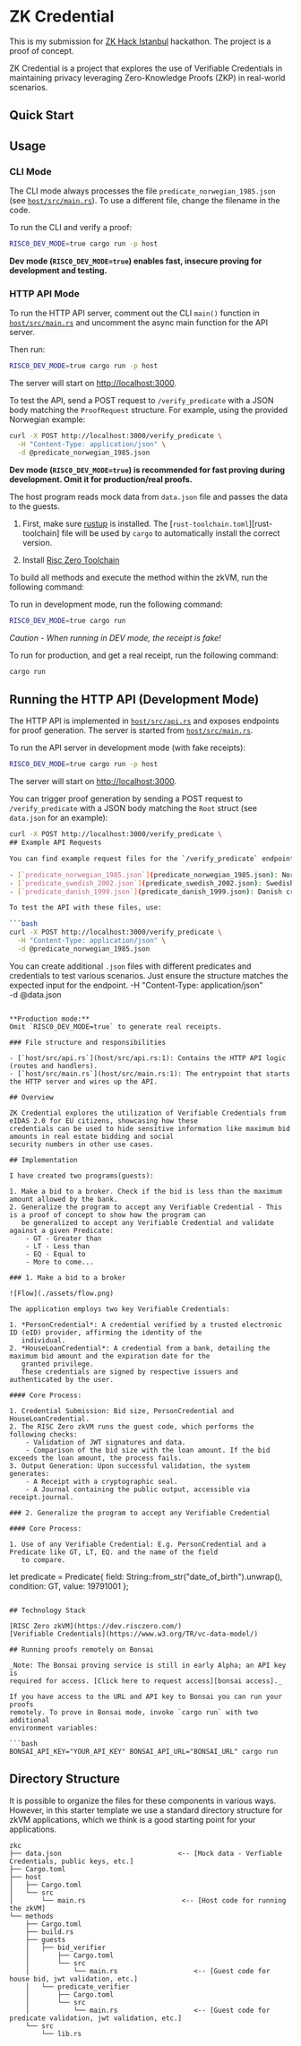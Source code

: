 # ZK Credential

This is my submission for [ZK Hack Istanbul](https://www.zkistanbul.com/) hackathon. The project is a proof of concept.

ZK Credential is a project that explores the use of Verifiable Credentials in maintaining privacy leveraging Zero-Knowledge Proofs (ZKP) in real-world scenarios.

## Quick Start
## Usage

### CLI Mode

The CLI mode always processes the file `predicate_norwegian_1985.json` (see [`host/src/main.rs`](host/src/main.rs:1)).
To use a different file, change the filename in the code.

To run the CLI and verify a proof:

```bash
RISC0_DEV_MODE=true cargo run -p host
```

**Dev mode (`RISC0_DEV_MODE=true`) enables fast, insecure proving for development and testing.**

### HTTP API Mode

To run the HTTP API server, comment out the CLI `main()` function in [`host/src/main.rs`](host/src/main.rs:1) and uncomment the async main function for the API server.

Then run:

```bash
RISC0_DEV_MODE=true cargo run -p host
```

The server will start on [http://localhost:3000](http://localhost:3000).

To test the API, send a POST request to `/verify_predicate` with a JSON body matching the `ProofRequest` structure.
For example, using the provided Norwegian example:

```bash
curl -X POST http://localhost:3000/verify_predicate \
  -H "Content-Type: application/json" \
  -d @predicate_norwegian_1985.json
```

**Dev mode (`RISC0_DEV_MODE=true`) is recommended for fast proving during development. Omit it for production/real proofs.**

The host program reads mock data from `data.json` file and passes the data to the guests.

1. First, make sure [rustup](https://rustup.rs/) is installed. The
[`rust-toolchain.toml`][rust-toolchain] file will be used by `cargo` to
automatically install the correct version.

2. Install [Risc Zero Toolchain](https://dev.risczero.com/api/zkvm/quickstart#1-install-the-risc-zero-toolchain)

To build all methods and execute the method within the zkVM, run the following
command:

To run in development mode, run the following command:

```bash
RISC0_DEV_MODE=true cargo run
````
*Caution - When running in DEV mode, the receipt is fake!*

To run for production, and get a real receipt, run the following command:

```bash
cargo run
```

## Running the HTTP API (Development Mode)

The HTTP API is implemented in [`host/src/api.rs`](host/src/api.rs:1) and exposes endpoints for proof generation. The server is started from [`host/src/main.rs`](host/src/main.rs:1).

To run the API server in development mode (with fake receipts):

```bash
RISC0_DEV_MODE=true cargo run -p host
```

The server will start on [http://localhost:3000](http://localhost:3000).

You can trigger proof generation by sending a POST request to `/verify_predicate` with a JSON body matching the `Root` struct (see `data.json` for an example):

```bash
curl -X POST http://localhost:3000/verify_predicate \
## Example API Requests

You can find example request files for the `/verify_predicate` endpoint:

- [`predicate_norwegian_1985.json`](predicate_norwegian_1985.json): Norwegian credential (Alice Example), date of birth 1985.
- [`predicate_swedish_2002.json`](predicate_swedish_2002.json): Swedish credential (Bob Bobley), date of birth 2002.
- [`predicate_danish_1999.json`](predicate_danish_1999.json): Danish credential (Charlie Example), date of birth 1999.

To test the API with these files, use:

```bash
curl -X POST http://localhost:3000/verify_predicate \
  -H "Content-Type: application/json" \
  -d @predicate_norwegian_1985.json
```

You can create additional `.json` files with different predicates and credentials to test various scenarios. Just ensure the structure matches the expected input for the endpoint.
  -H "Content-Type: application/json" \
  -d @data.json
```

**Production mode:**  
Omit `RISC0_DEV_MODE=true` to generate real receipts.

### File structure and responsibilities

- [`host/src/api.rs`](host/src/api.rs:1): Contains the HTTP API logic (routes and handlers).
- [`host/src/main.rs`](host/src/main.rs:1): The entrypoint that starts the HTTP server and wires up the API.

## Overview

ZK Credential explores the utilization of Verifiable Credentials from eIDAS 2.0 for EU citizens, showcasing how these
credentials can be used to hide sensitive information like maximum bid amounts in real estate bidding and social
security numbers in other use cases.

## Implementation

I have created two programs(guests):

1. Make a bid to a broker. Check if the bid is less than the maximum amount allowed by the bank. 
2. Generalize the program to accept any Verifiable Credential - This is a proof of concept to show how the program can
   be generalized to accept any Verifiable Credential and validate against a given Predicate:
    - GT - Greater than
    - LT - Less than
    - EQ - Equal to
    - More to come...

### 1. Make a bid to a broker

![Flow](./assets/flow.png)

The application employs two key Verifiable Credentials:

1. *PersonCredential*: A credential verified by a trusted electronic ID (eID) provider, affirming the identity of the
   individual.
2. *HouseLoanCredential*: A credential from a bank, detailing the maximum bid amount and the expiration date for the
   granted privilege.
   These credentials are signed by respective issuers and authenticated by the user.

#### Core Process:

1. Credential Submission: Bid size, PersonCredential and HouseLoanCredential.
2. The RISC Zero zkVM runs the guest code, which performs the following checks:
    - Validation of JWT signatures and data.
    - Comparison of the bid size with the loan amount. If the bid exceeds the loan amount, the process fails.
3. Output Generation: Upon successful validation, the system generates:
    - A Receipt with a cryptographic seal.
    - A Journal containing the public output, accessible via receipt.journal.

### 2. Generalize the program to accept any Verifiable Credential

#### Core Process:

1. Use of any Verifiable Credential: E.g. PersonCredential and a Predicate like GT, LT, EQ. and the name of the field
   to compare.

```
   let predicate = Predicate{
        field: String::from_str("date_of_birth").unwrap(),
        condition: GT,
        value: 19791001
    };
```

## Technology Stack

[RISC Zero zkVM](https://dev.risczero.com/)
[Verifiable Credentials](https://www.w3.org/TR/vc-data-model/) 

## Running proofs remotely on Bonsai

_Note: The Bonsai proving service is still in early Alpha; an API key is
required for access. [Click here to request access][bonsai access]._

If you have access to the URL and API key to Bonsai you can run your proofs
remotely. To prove in Bonsai mode, invoke `cargo run` with two additional
environment variables:

```bash
BONSAI_API_KEY="YOUR_API_KEY" BONSAI_API_URL="BONSAI_URL" cargo run
```

## Directory Structure

It is possible to organize the files for these components in various ways.
However, in this starter template we use a standard directory structure for zkVM
applications, which we think is a good starting point for your applications.

```text
zkc
├── data.json                             <-- [Mock data - Verfiable Credentials, public keys, etc.]
├── Cargo.toml
├── host
│   ├── Cargo.toml
│   └── src
│       └── main.rs                        <-- [Host code for running the zkVM]
└── methods
    ├── Cargo.toml
    ├── build.rs
    ├── guests
    │   ├── bid_verifier
    │       ├── Cargo.toml
    │       └── src
    │           └── main.rs                   <-- [Guest code for house bid, jwt validation, etc.]
    │   └── predicate_verifier
    │       ├── Cargo.toml
    │       └── src
    │           └── main.rs                   <-- [Guest code for predicate validation, jwt validation, etc.]
    └── src
        └── lib.rs
```
